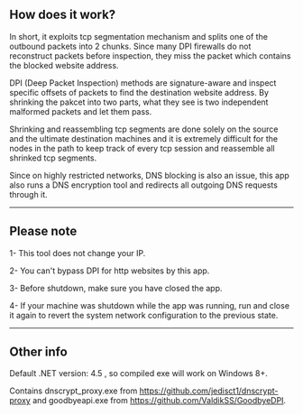 How does it work?
-----------------

In short, it exploits tcp segmentation mechanism and splits one of the outbound packets into 2 chunks. Since many DPI firewalls do not reconstruct packets before inspection, they miss the packet which contains the blocked website address.

DPI (Deep Packet Inspection) methods are signature-aware and inspect specific offsets of packets to find the destination website address. By shrinking the pakcet into two parts, what they see is two independent malformed packets and let them pass.

Shrinking and reassembling tcp segments are done solely on the source and the ultimate destination machines and it is extremely difficult for the nodes in the path to keep track of every tcp session and reassemble all shrinked tcp segments.

Since on highly restricted networks, DNS blocking is also an issue, this app also runs a DNS encryption tool and redirects all outgoing DNS requests through it.

--------------------------------------------------

Please note
------------

1- This tool does not change your IP.

2- You can't bypass DPI for http websites by this app.

3- Before shutdown, make sure you have closed the app.

4- If your machine was shutdown while the app was running, run and close it again to revert the system network configuration to the previous state.


--------------------------------------------------

Other info
----------

Default .NET version: 4.5 , so compiled exe will work on Windows 8+.

Contains dnscrypt_proxy.exe from https://github.com/jedisct1/dnscrypt-proxy and goodbyeapi.exe from https://github.com/ValdikSS/GoodbyeDPI.


